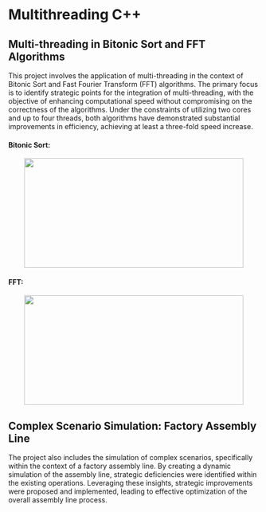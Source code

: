 # Multithreading C++

## Multi-threading in Bitonic Sort and FFT Algorithms

This project involves the application of multi-threading in the context of Bitonic Sort and Fast Fourier Transform (FFT) algorithms. The primary focus is to identify strategic points for the integration of multi-threading, with the objective of enhancing computational speed without compromising on the correctness of the algorithms. Under the constraints of utilizing two cores and up to four threads, both algorithms have demonstrated substantial improvements in efficiency, achieving at least a three-fold speed increase.
#### Bitonic Sort:

<p align="center">
  <img width="440" height="220" src=https://user-images.githubusercontent.com/74190584/237742018-d4e41b6f-6f10-4739-af94-93906c5237af.png>
</p>

#### FFT:

<p align="center">
  <img width="440" height="220" src=https://user-images.githubusercontent.com/74190584/237742858-077711b9-0cdc-4297-8b33-0ef216c0a55a.png>
</p>


## Complex Scenario Simulation: Factory Assembly Line

The project also includes the simulation of complex scenarios, specifically within the context of a factory assembly line. By creating a dynamic simulation of the assembly line, strategic deficiencies were identified within the existing operations. Leveraging these insights, strategic improvements were proposed and implemented, leading to effective optimization of the overall assembly line process.
